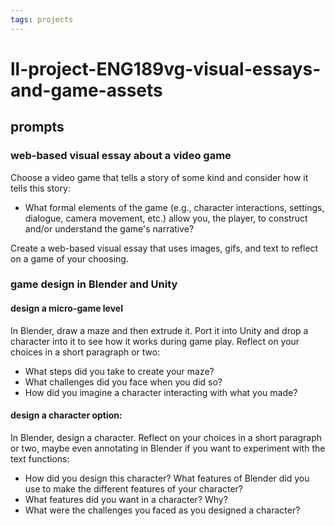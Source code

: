 ```yaml
---
tags: projects
---
```


# ll-project-ENG189vg-visual-essays-and-game-assets

## prompts

### web-based visual essay about a video game
Choose a video game that tells a story of some kind and consider how it tells this story:
* What formal elements of the game (e.g., character interactions, settings, dialogue, camera movement, etc.) allow you, the player, to construct and/or understand the game's narrative? 

Create a web-based visual essay that uses images, gifs, and text to reflect on a game of your choosing.

### game design in Blender and Unity

#### design a micro-game level
In Blender, draw a maze and then extrude it. Port it into Unity and drop a character into it to see how it works during game play. Reflect on your choices in a short paragraph or two:
* What steps did you take to create your maze?
* What challenges did you face when you did so?
* How did you imagine a character interacting with what you made?

#### design a character option:
In Blender, design a character. Reflect on your choices in a short paragraph or two, maybe even annotating in Blender if you want to experiment with the text functions:
* How did you design this character? What features of Blender did you use to make the different features of your character?
* What features did you want in a character? Why? 
* What were the challenges you faced as you designed a character?

